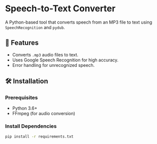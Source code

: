 # Speech-to-Text Converter

A Python-based tool that converts speech from an MP3 file to text using `SpeechRecognition` and `pydub`.

## 🚀 Features
- Converts `.mp3` audio files to text.
- Uses Google Speech Recognition for high accuracy.
- Error handling for unrecognized speech.

## 🛠️ Installation

### Prerequisites
- Python 3.6+
- FFmpeg (for audio conversion)

### Install Dependencies
```bash
pip install -r requirements.txt
